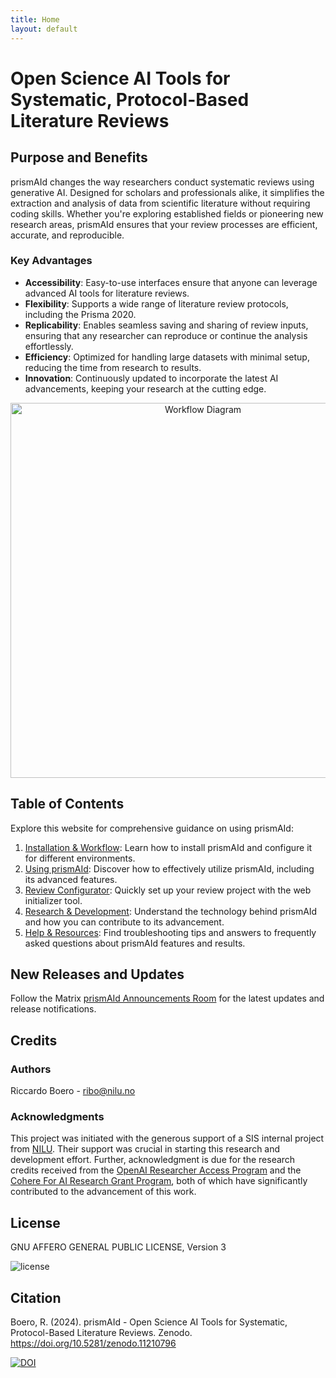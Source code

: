 ```yaml
---
title: Home
layout: default
---
```


# Open Science AI Tools for Systematic, Protocol-Based Literature Reviews


## Purpose and Benefits
prismAId changes the way researchers conduct systematic reviews using generative AI. Designed for scholars and professionals alike, it simplifies the extraction and analysis of data from scientific literature without requiring coding skills. Whether you're exploring established fields or pioneering new research areas, prismAId ensures that your review processes are efficient, accurate, and reproducible.

### Key Advantages

- **Accessibility**: Easy-to-use interfaces ensure that anyone can leverage advanced AI tools for literature reviews.
- **Flexibility**: Supports a wide range of literature review protocols, including the Prisma 2020.
- **Replicability**: Enables seamless saving and sharing of review inputs, ensuring that any researcher can reproduce or continue the analysis effortlessly.
- **Efficiency**: Optimized for handling large datasets with minimal setup, reducing the time from research to results.
- **Innovation**: Continuously updated to incorporate the latest AI advancements, keeping your research at the cutting edge.

<div style="text-align: center;">
    <img src="https://raw.githubusercontent.com/ricboer0/prismaid/main/figures/prismAId_workflow.png" alt="Workflow Diagram" style="width: 600px;">
</div>

## Table of Contents
Explore this website for comprehensive guidance on using prismAId: 
1. [Installation & Workflow](installation-setup): Learn how to install prismAId and configure it for different environments.
2. [Using prismAId](using-prismaid): Discover how to effectively utilize prismAId, including its advanced features.
3. [Review Configurator](review-configurator): Quickly set up your review project with the web initializer tool.
4. [Research & Development](research-development): Understand the technology behind prismAId and how you can contribute to its advancement.
5. [Help & Resources](help-resources): Find troubleshooting tips and answers to frequently asked questions about prismAId features and results.

## New Releases and Updates
Follow the Matrix [prismAId Announcements Room](https://matrix.to/#/#prismAId-announcements:matrix.org) for the latest updates and release notifications.

## Credits
### Authors
Riccardo Boero - ribo@nilu.no

### Acknowledgments
This project was initiated with the generous support of a SIS internal project from [NILU](https://nilu.com). Their support was crucial in starting this research and development effort. Further, acknowledgment is due for the research credits received from the [OpenAI Researcher Access Program](https://grants.openai.com/prog/openai_researcher_access_program/) and the [Cohere For AI Research Grant Program](https://share.hsforms.com/1aF5ZiZDYQqCOd8JSzhUBJQch5vw?ref=txt.cohere.com), both of which have significantly contributed to the advancement of this work.

## License
GNU AFFERO GENERAL PUBLIC LICENSE, Version 3

![license](https://www.gnu.org/graphics/agplv3-155x51.png)

## Citation
Boero, R. (2024). prismAId - Open Science AI Tools for Systematic, Protocol-Based Literature Reviews. Zenodo. https://doi.org/10.5281/zenodo.11210796

[![DOI](https://zenodo.org/badge/DOI/10.5281/zenodo.11210796.svg)](https://doi.org/10.5281/zenodo.11210796)

<div id="wcb" class="carbonbadge"></div>
<script src="https://unpkg.com/website-carbon-badges@1.1.3/b.min.js" defer></script>